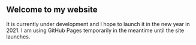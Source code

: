 ## Welcome to my website
It is currently under development and I hope to launch it in the new year in 2021. I am using GitHub Pages temporarily in the meantime until the site launches.

